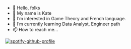 - 👋 Hello, folks 
- 🧖‍ My name is Kate
- 👀 I’m interested in Game Theory and French language.
- 🌱 I’m currently learning Data Analyst, Engineer path
- 📫 How to reach me...

[![spotify-github-profile](https://spotify-github-profile.vercel.app/api/view?uid=qwtvmsjhloa01uek1p44iii8c&cover_image=true&theme=novatorem)](https://spotify-github-profile.vercel.app/api/view?uid=qwtvmsjhloa01uek1p44iii8c&redirect=true)
<!---
kate006naja/kate006naja is a ✨ special ✨ repository because its `README.md` (this file) appears on your GitHub profile.
You can click the Preview link to take a look at your changes.
--->
